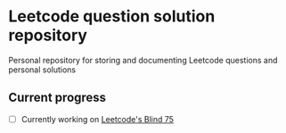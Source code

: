# Leetcode question solution repository

Personal repository for storing and documenting Leetcode questions and personal solutions

## Current progress

- [ ] Currently working on [Leetcode's Blind 75](https://leetcode.com/problem-list/oizxjoit/)
